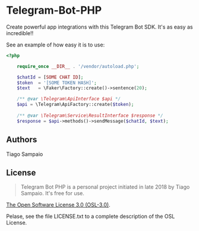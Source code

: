 # Telegram-Bot-PHP
Create powerful app integrations with this Telegram Bot SDK. It's as easy as incredible!!

See an example of how easy it is to use:

```php
<?php

    require_once __DIR__ . '/vendor/autoload.php';

    $chatId = [SOME CHAT ID];
    $token  = '[SOME TOKEN HASH]';
    $text   = \Faker\Factory::create()->sentence(20);

    /** @var \Telegram\ApiInterface $api */
    $api = \Telegram\ApiFactory::create($token);
    
    /** @var \Telegram\Service\ResultInterface $response */
    $response = $api->methods()->sendMessage($chatId, $text);
```
 
## Authors

Tiago Sampaio

## License
> Telegram Bot PHP is a personal project initiated in late 2018 by Tiago Sampaio. It's free for use.

[The Open Software License 3.0 (OSL-3.0)](https://opensource.org/licenses/osl-3.0.php).

Pelase, see the file LICENSE.txt to a complete description of the OSL License.
